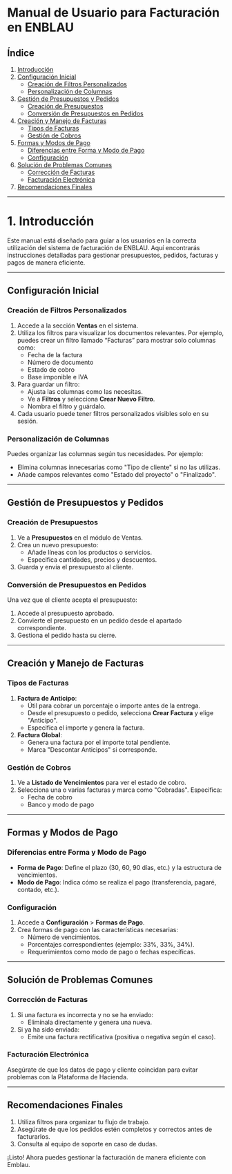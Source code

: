 # Manual de Usuario para Facturación en ENBLAU

## Índice

1. [Introducción](#introduccion)
2. [Configuración Inicial](#configuracion-inicial)
   - [Creación de Filtros Personalizados](#creacion-de-filtros-personalizados)
   - [Personalización de Columnas](#personalizacion-de-columnas)
3. [Gestión de Presupuestos y Pedidos](#gestion-de-presupuestos-y-pedidos)
   - [Creación de Presupuestos](#creacion-de-presupuestos)
   - [Conversión de Presupuestos en Pedidos](#conversion-de-presupuestos-en-pedidos)
4. [Creación y Manejo de Facturas](#creacion-y-manejo-de-facturas)
   - [Tipos de Facturas](#tipos-de-facturas)
   - [Gestión de Cobros](#gestion-de-cobros)
5. [Formas y Modos de Pago](#formas-y-modos-de-pago)
   - [Diferencias entre Forma y Modo de Pago](#diferencias-entre-forma-y-modo-de-pago)
   - [Configuración](#configuracion)
6. [Solución de Problemas Comunes](#solucion-de-problemas-comunes)
   - [Corrección de Facturas](#correccion-de-facturas)
   - [Facturación Electrónica](#facturacion-electronica)
7. [Recomendaciones Finales](#recomendaciones-finales)

---

# 1. Introducción

Este manual está diseñado para guiar a los usuarios en la correcta utilización del sistema de facturación de ENBLAU. Aquí encontrarás instrucciones detalladas para gestionar presupuestos, pedidos, facturas y pagos de manera eficiente.

---

## Configuración Inicial

### Creación de Filtros Personalizados

1. Accede a la sección **Ventas** en el sistema.
2. Utiliza los filtros para visualizar los documentos relevantes. Por ejemplo, puedes crear un filtro llamado “Facturas” para mostrar solo columnas como:
   - Fecha de la factura
   - Número de documento
   - Estado de cobro
   - Base imponible e IVA
3. Para guardar un filtro:
   - Ajusta las columnas como las necesitas.
   - Ve a **Filtros** y selecciona **Crear Nuevo Filtro**.
   - Nombra el filtro y guárdalo.
4. Cada usuario puede tener filtros personalizados visibles solo en su sesión.

### Personalización de Columnas

Puedes organizar las columnas según tus necesidades. Por ejemplo:

- Elimina columnas innecesarias como "Tipo de cliente" si no las utilizas.
- Añade campos relevantes como "Estado del proyecto" o "Finalizado".

---

## Gestión de Presupuestos y Pedidos

### Creación de Presupuestos

1. Ve a **Presupuestos** en el módulo de Ventas.
2. Crea un nuevo presupuesto:
   - Añade líneas con los productos o servicios.
   - Especifica cantidades, precios y descuentos.
3. Guarda y envía el presupuesto al cliente.

### Conversión de Presupuestos en Pedidos

Una vez que el cliente acepta el presupuesto:

1. Accede al presupuesto aprobado.
2. Convierte el presupuesto en un pedido desde el apartado correspondiente.
3. Gestiona el pedido hasta su cierre.

---

## Creación y Manejo de Facturas

### Tipos de Facturas

1. **Factura de Anticipo**:
   - Útil para cobrar un porcentaje o importe antes de la entrega.
   - Desde el presupuesto o pedido, selecciona **Crear Factura** y elige "Anticipo".
   - Especifica el importe y genera la factura.
2. **Factura Global**:
   - Genera una factura por el importe total pendiente.
   - Marca "Descontar Anticipos" si corresponde.

### Gestión de Cobros

1. Ve a **Listado de Vencimientos** para ver el estado de cobro.
2. Selecciona una o varias facturas y marca como "Cobradas". Especifica:
   - Fecha de cobro
   - Banco y modo de pago

---

## Formas y Modos de Pago

### Diferencias entre Forma y Modo de Pago

- **Forma de Pago**: Define el plazo (30, 60, 90 días, etc.) y la estructura de vencimientos.
- **Modo de Pago**: Indica cómo se realiza el pago (transferencia, pagaré, contado, etc.).

### Configuración

1. Accede a **Configuración** > **Formas de Pago**.
2. Crea formas de pago con las características necesarias:
   - Número de vencimientos.
   - Porcentajes correspondientes (ejemplo: 33%, 33%, 34%).
   - Requerimientos como modo de pago o fechas específicas.

---

## Solución de Problemas Comunes

### Corrección de Facturas

1. Si una factura es incorrecta y no se ha enviado:
   - Elimínala directamente y genera una nueva.
2. Si ya ha sido enviada:
   - Emite una factura rectificativa (positiva o negativa según el caso).

### Facturación Electrónica

Asegúrate de que los datos de pago y cliente coincidan para evitar problemas con la Plataforma de Hacienda.

---

## Recomendaciones Finales

1. Utiliza filtros para organizar tu flujo de trabajo.
2. Asegúrate de que los pedidos estén completos y correctos antes de facturarlos.
3. Consulta al equipo de soporte en caso de dudas.

¡Listo! Ahora puedes gestionar la facturación de manera eficiente con Emblau.
